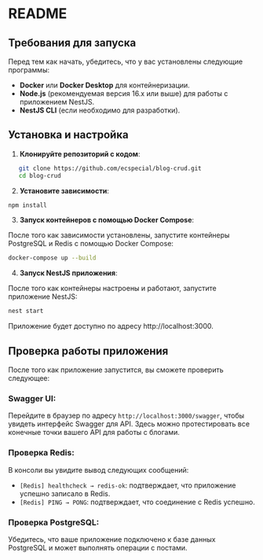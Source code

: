# README

## Требования для запуска

Перед тем как начать, убедитесь, что у вас установлены следующие программы:

- **Docker** или **Docker Desktop** для контейнеризации.
- **Node.js** (рекомендуемая версия 16.x или выше) для работы с приложением NestJS.
- **NestJS CLI** (если необходимо для разработки).

## Установка и настройка

1. **Клонируйте репозиторий с кодом**:

```bash
   git clone https://github.com/ecspecial/blog-crud.git
   cd blog-crud
```

2. **Установите зависимости**:

```bash
npm install
 ```


3. **Запуск контейнеров с помощью Docker Compose**:

После того как зависимости установлены, запустите контейнеры PostgreSQL и Redis с помощью Docker Compose:

```bash
docker-compose up --build
 ```

4. **Запуск NestJS приложения**:

После того как контейнеры настроены и работают, запустите приложение NestJS:

```bash
nest start
 ```

Приложение будет доступно по адресу http://localhost:3000.


## Проверка работы приложения

После того как приложение запустится, вы сможете проверить следующее:

### Swagger UI:
Перейдите в браузер по адресу `http://localhost:3000/swagger`, чтобы увидеть интерфейс Swagger для API. Здесь можно протестировать все конечные точки вашего API для работы с блогами.

### Проверка Redis:
В консоли вы увидите вывод следующих сообщений:

- `[Redis] healthcheck → redis-ok`: подтверждает, что приложение успешно записало в Redis.
- `[Redis] PING → PONG`: подтверждает, что соединение с Redis успешно.

### Проверка PostgreSQL:
Убедитесь, что ваше приложение подключено к базе данных PostgreSQL и может выполнять операции с постами.

